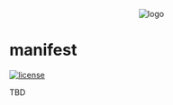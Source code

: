 <p align="center">
  <img src="https://user-images.githubusercontent.com/2470363/50845298-cd1aeb80-136c-11e9-82b8-9661f28dfa66.png" alt="logo" />
</p>

# manifest

  [![license][license-image]][license-url]

TBD

[license-image]: https://img.shields.io/github/license/color-moose/manifest.svg?style=flat-square
[license-url]: https://github.com/color-moose/manifest/blob/master/LICENSE

